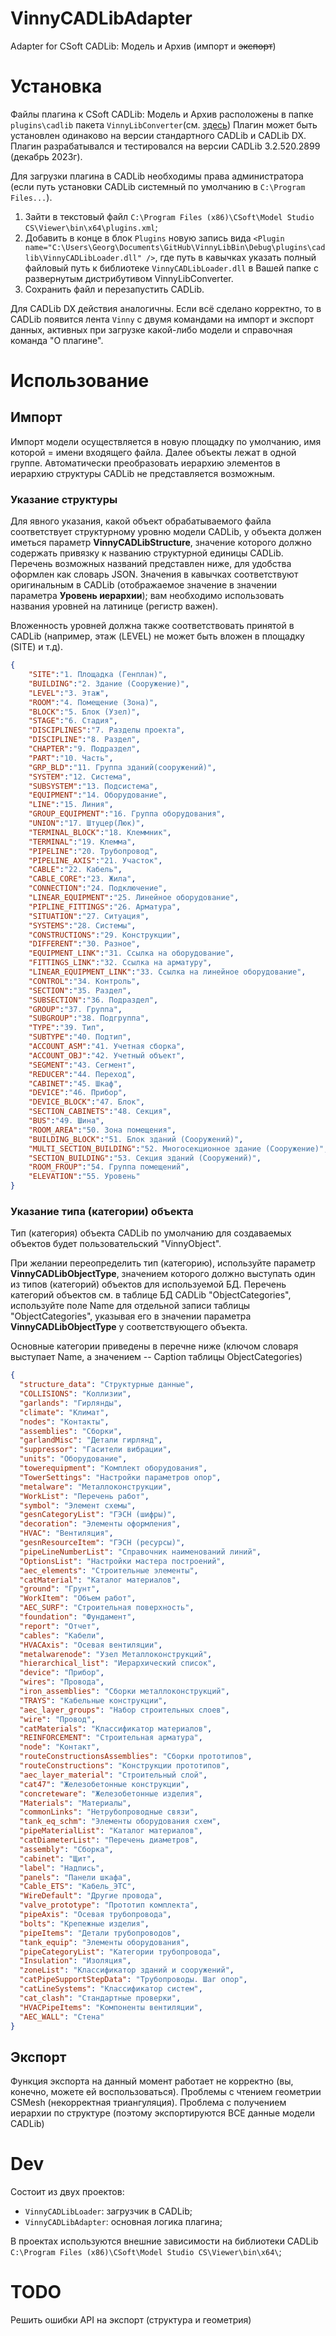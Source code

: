 # VinnyCADLibAdapter

Adapter for CSoft CADLib: Модель и Архив (импорт и ~~экспорт~~)

# Установка

Файлы плагина к CSoft CADLib: Модель и Архив расположены в папке `plugins\cadlib` пакета `VinnyLibConverter`(см. [здесь](https://github.com/Vinny-Environment/VinnyLibConverter#%D1%83%D1%81%D1%82%D0%B0%D0%BD%D0%BE%D0%B2%D0%BA%D0%B0))
Плагин может быть установлен одинаково на версии стандартного CADLib и CADLib DX.
Плагин разрабатывался и тестировался на версии CADLib 3.2.520.2899 (декабрь 2023г).

Для загрузки плагина в CADLib необходимы права администратора (если путь установки CADLib системный по умолчанию в `C:\Program Files...`).

1. Зайти в текстовый файл `C:\Program Files (x86)\CSoft\Model Studio CS\Viewer\bin\x64\plugins.xml`;
2. Добавить в конце в блок `Plugins` новую запись вида `<Plugin name="C:\Users\Georg\Documents\GitHub\VinnyLibBin\Debug\plugins\cadlib\VinnyCADLibLoader.dll" />`, где путь в кавычках указать полный файловый путь к библиотеке `VinnyCADLibLoader.dll` в Вашей папке с развернутым дистрибутивом VinnyLibConverter.
3. Сохранить файл и перезапустить CADLib.

Для CADLib DX действия аналогичны.
Если всё сделано корректно, то в CADLib появится лента `Vinny` с двумя командами на импорт и экспорт данных, активных при загрузке какой-либо модели и справочная команда "О плагине".

# Использование

## Импорт

Импорт модели осуществляется в новую площадку по умолчанию, имя которой = имени входящего файла. Далее объекты лежат в одной группе. Автоматически преобразовать иерархию элементов в иерархию структуры CADLib не представляется возможным.

### Указание структуры

Для явного указания, какой объект обрабатываемого файла соответствует структурному уровню модели CADLib, у объекта должен иметься параметр **VinnyCADLibStructure**, значение которого должно содержать привязку к названию структурной единицы CADLib. Перечень возможных названий представлен ниже, для удобства оформлен как словарь JSON. Значения в кавычках соответствуют оригинальным в CADLib (отображаемое значение в значении параметра **Уровень иерархии**); вам необходимо использовать названия уровней на латинице (регистр важен).

Вложенность уровней должна также соответствовать принятой в CADLib (например, этаж (LEVEL) не может быть вложен в площадку (SITE) и т.д).

```json
{
    "SITE":"1. Площадка (Генплан)",
    "BUILDING":"2. Здание (Сооружение)",
    "LEVEL":"3. Этаж",
    "ROOM":"4. Помещение (Зона)",
    "BLOCK":"5. Блок (Узел)",
    "STAGE":"6. Стадия",
    "DISCIPLINES":"7. Разделы проекта",
    "DISCIPLINE":"8. Раздел",
    "CHAPTER":"9. Подраздел",
    "PART":"10. Часть",
    "GRP_BLD":"11. Группа зданий(сооружений)",
    "SYSTEM":"12. Система",
    "SUBSYSTEM":"13. Подсистема",
    "EQUIPMENT":"14. Оборудование",
    "LINE":"15. Линия",
    "GROUP_EQUIPMENT":"16. Группа оборудования",
    "UNION":"17. Штуцер(Люк)",
    "TERMINAL_BLOCK":"18. Клеммник",
    "TERMINAL":"19. Клемма",
    "PIPELINE":"20. Трубопровод",
    "PIPELINE_AXIS":"21. Участок",
    "CABLE":"22. Кабель",
    "CABLE_CORE":"23. Жила",
    "CONNECTION":"24. Подключение",
    "LINEAR_EQUIPMENT":"25. Линейное оборудование",
    "PIPLINE_FITTINGS":"26. Арматура",
    "SITUATION":"27. Ситуация",
    "SYSTEMS":"28. Системы",
    "CONSTRUCTIONS":"29. Конструкции",
    "DIFFERENT":"30. Разное",
    "EQUIPMENT_LINK":"31. Cсылка на оборудование",
    "FITTINGS_LINK":"32. Cсылка на арматуру",
    "LINEAR_EQUIPMENT_LINK":"33. Ссылка на линейное оборудование",
    "CONTROL":"34. Контроль",
    "SECTION":"35. Раздел",
    "SUBSECTION":"36. Подраздел",
    "GROUP":"37. Группа",
    "SUBGROUP":"38. Подгруппа",
    "TYPE":"39. Тип",
    "SUBTYPE":"40. Подтип",
    "ACCOUNT_ASM":"41. Учетная сборка",
    "ACCOUNT_OBJ":"42. Учетный объект",
    "SEGMENT":"43. Сегмент",
    "REDUCER":"44. Переход",
    "CABINET":"45. Шкаф",
    "DEVICE":"46. Прибор",
    "DEVICE_BLOCK":"47. Блок",
    "SECTION_CABINETS":"48. Секция",
    "BUS":"49. Шина",
    "ROOM_AREA":"50. Зона помещения",
    "BUILDING_BLOCK":"51. Блок зданий (Сооружений)",
    "MULTI_SECTION_BUILDING":"52. Многосекционное здание (Cооружение)",
    "SECTION_BUILDING":"53. Секция зданий (Сооружений)",
    "ROOM_FROUP":"54. Группа помещений",
    "ELEVATION":"55. Уровень"
}
```

### Указание типа (категории) объекта

Тип (категория) объекта CADLib по умолчанию для создаваемых объектов будет пользовательский "VinnyObject". 

При желании переопределить тип (категорию), используйте параметр **VinnyCADLibObjectType**, значением которого должно выступать один из типов (категорий) объектов для используемой БД. Перечень категорий объектов см. в таблице БД CADLib "ObjectCategories", используйте поле Name для отдельной записи таблицы "ObjectCategories", указывая его в значении параметра **VinnyCADLibObjectType** у соответствующего объекта.

Основные категории приведены в перечне ниже (ключом словаря выступает Name, а значением -- Caption таблицы ObjectCategories)

```json
{
  "structure_data": "Структурные данные",
  "COLLISIONS": "Коллизии",
  "garlands": "Гирлянды",
  "climate": "Климат",
  "nodes": "Контакты",
  "assemblies": "Сборки",
  "garlandMisc": "Детали гирлянд",
  "suppressor": "Гасители вибрации",
  "units": "Оборудование",
  "towerequipment": "Комплект оборудования",
  "TowerSettings": "Настройки параметров опор",
  "metalware": "Металлоконструкции",
  "WorkList": "Перечень работ",
  "symbol": "Элемент схемы",
  "gesnCategoryList": "ГЭСН (шифры)",
  "decoration": "Элементы оформления",
  "HVAC": "Вентиляция",
  "gesnResourceItem": "ГЭСН (ресурсы)",
  "pipeLineNumberList": "Справочник наименований линий",
  "OptionsList": "Настройки мастера построений",
  "aec_elements": "Строительные элементы",
  "catMaterial": "Каталог материалов",
  "ground": "Грунт",
  "WorkItem": "Объем работ",
  "AEC_SURF": "Строительная поверхность",
  "foundation": "Фундамент",
  "report": "Отчет",
  "cables": "Кабели",
  "HVACAxis": "Осевая вентиляции",
  "metalwarenode": "Узел Металлоконструкций",
  "hierarchical_list": "Иерархический список",
  "device": "Прибор",
  "wires": "Провода",
  "iron_assemblies": "Сборки металлоконструкций",
  "TRAYS": "Кабельные конструкции",
  "aec_layer_groups": "Набор строительных слоев",
  "wire": "Провод",
  "catMaterials": "Классификатор материалов",
  "REINFORCEMENT": "Строительная арматура",
  "node": "Контакт",
  "routeConstructionsAssemblies": "Сборки прототипов",
  "routeConstructions": "Конструкции прототипов",
  "aec_layer_material": "Строительный слой",
  "cat47": "Железобетонные конструкции",
  "concreteware": "Железобетонные изделия",
  "Materials": "Материалы",
  "commonLinks": "Нетрубопроводные связи",
  "tank_eq_schm": "Элементы оборудования схем",
  "pipeMaterialList": "Каталог материалов",
  "catDiameterList": "Перечень диаметров",
  "assembly": "Сборка",
  "cabinet": "Щит",
  "label": "Надпись",
  "panels": "Панели шкафа",
  "Cable_ETS": "Кабель_ЭТС",
  "WireDefault": "Другие провода",
  "valve_prototype": "Прототип комплекта",
  "pipeAxis": "Осевая трубопровода",
  "bolts": "Крепежные изделия",
  "pipeItems": "Детали трубопроводов",
  "tank_equip": "Элементы оборудования",
  "pipeCategoryList": "Категории трубопровода",
  "Insulation": "Изоляция",
  "zoneList": "Классификатор зданий и сооружений",
  "catPipeSupportStepData": "Трубопроводы. Шаг опор",
  "catLineSystems": "Классификатор систем",
  "cat_clash": "Стандартные проверки",
  "HVACPipeItems": "Компоненты вентиляции",
  "AEC_WALL": "Стена"
}
```

## Экспорт

Функция экспорта на данный момент работает не корректно (вы, конечно, можете ей воспользоваться).
Проблемы с чтением геометрии CSMesh (некорректная триангуляция). Проблема с получением иерархии по структуре (поэтому экспортируются ВСЕ данные модели CADLib)

# Dev

Состоит из двух проектов:

* `VinnyCADLibLoader`: загрузчик в CADLib;
* `VinnyCADLibAdapter`: основная логика плагина;

В проектах используются внешние зависимости на библиотеки CADLib `C:\Program Files (x86)\CSoft\Model Studio CS\Viewer\bin\x64\`;

# TODO

Решить ошибки API на экспорт (структура и геометрия)
